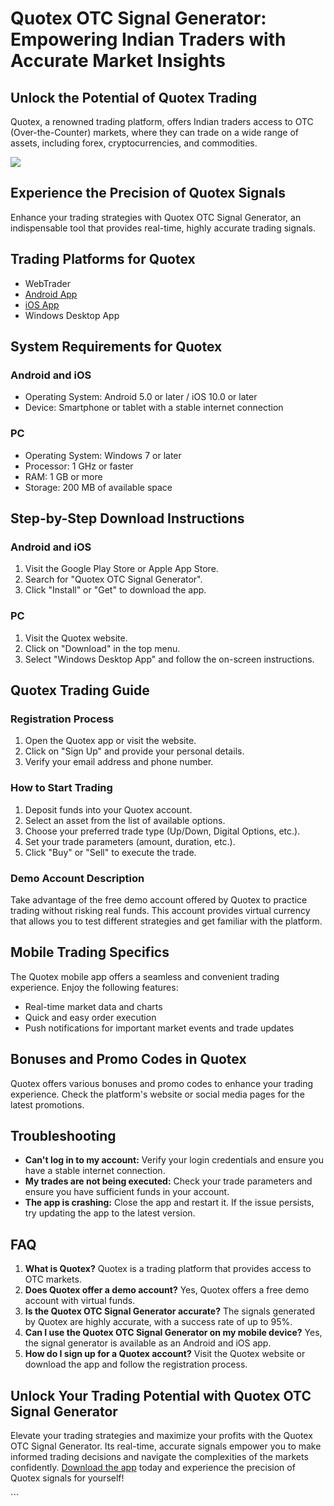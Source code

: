 # Quotex OTC Signal Generator: Empowering Indian Traders with Accurate Market Insights

## Unlock the Potential of Quotex Trading

Quotex, a renowned trading platform, offers Indian traders access to OTC
(Over-the-Counter) markets, where they can trade on a wide range of
assets, including forex, cryptocurrencies, and commodities.

[![](https://static.quotex.io/files/4_en/300_250.jpg)](https://traff.sbs/brokerqxlid)

## Experience the Precision of Quotex Signals

Enhance your trading strategies with Quotex OTC Signal Generator, an
indispensable tool that provides real-time, highly accurate trading
signals.

## Trading Platforms for Quotex

-   WebTrader
-   [Android App](\%22https://traff.sbs/brokerqxlid\%22)
-   [iOS App](\%22https://traff.sbs/brokerqxlid\%22)
-   Windows Desktop App

## System Requirements for Quotex

### Android and iOS

-   Operating System: Android 5.0 or later / iOS 10.0 or later
-   Device: Smartphone or tablet with a stable internet connection

### PC

-   Operating System: Windows 7 or later
-   Processor: 1 GHz or faster
-   RAM: 1 GB or more
-   Storage: 200 MB of available space

## Step-by-Step Download Instructions

### Android and iOS

1.  Visit the Google Play Store or Apple App Store.
2.  Search for "Quotex OTC Signal Generator".
3.  Click "Install" or "Get" to download the app.

### PC

1.  Visit the Quotex website.
2.  Click on "Download" in the top menu.
3.  Select "Windows Desktop App" and follow the on-screen
    instructions.

## Quotex Trading Guide

### Registration Process

1.  Open the Quotex app or visit the website.
2.  Click on "Sign Up" and provide your personal details.
3.  Verify your email address and phone number.

### How to Start Trading

1.  Deposit funds into your Quotex account.
2.  Select an asset from the list of available options.
3.  Choose your preferred trade type (Up/Down, Digital Options, etc.).
4.  Set your trade parameters (amount, duration, etc.).
5.  Click "Buy" or "Sell" to execute the trade.

### Demo Account Description

Take advantage of the free demo account offered by Quotex to practice
trading without risking real funds. This account provides virtual
currency that allows you to test different strategies and get familiar
with the platform.

## Mobile Trading Specifics

The Quotex mobile app offers a seamless and convenient trading
experience. Enjoy the following features:

-   Real-time market data and charts
-   Quick and easy order execution
-   Push notifications for important market events and trade updates

## Bonuses and Promo Codes in Quotex

Quotex offers various bonuses and promo codes to enhance your trading
experience. Check the platform\'s website or social media pages for the
latest promotions.

## Troubleshooting

-   **Can\'t log in to my account:** Verify your login credentials and
    ensure you have a stable internet connection.
-   **My trades are not being executed:** Check your trade parameters
    and ensure you have sufficient funds in your account.
-   **The app is crashing:** Close the app and restart it. If the issue
    persists, try updating the app to the latest version.

## FAQ

1.  **What is Quotex?** Quotex is a trading platform that provides
    access to OTC markets.
2.  **Does Quotex offer a demo account?** Yes, Quotex offers a free demo
    account with virtual funds.
3.  **Is the Quotex OTC Signal Generator accurate?** The signals
    generated by Quotex are highly accurate, with a success rate of up
    to 95%.
4.  **Can I use the Quotex OTC Signal Generator on my mobile device?**
    Yes, the signal generator is available as an Android and iOS app.
5.  **How do I sign up for a Quotex account?** Visit the Quotex website
    or download the app and follow the registration process.

## Unlock Your Trading Potential with Quotex OTC Signal Generator

Elevate your trading strategies and maximize your profits with the
Quotex OTC Signal Generator. Its real-time, accurate signals empower you
to make informed trading decisions and navigate the complexities of the
markets confidently. [Download the
app](\%22https://traff.sbs/brokerqxlid\%22) today and experience the
precision of Quotex signals for yourself!

\`\`\`

